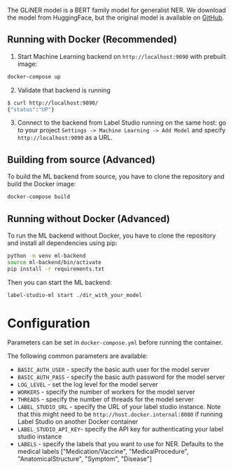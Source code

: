 The GLiNER model is a BERT family model for generalist NER. We download the model from HuggingFace, but the original
model is
available on [GitHub](https://github.com/urchade/GLiNER).


## Running with Docker (Recommended)

1. Start Machine Learning backend on `http://localhost:9090` with prebuilt image:

```bash
docker-compose up
```

2. Validate that backend is running

```bash
$ curl http://localhost:9090/
{"status":"UP"}
```

3. Connect to the backend from Label Studio running on the same host: go to your project `Settings -> Machine Learning -> Add Model` and specify `http://localhost:9090` as a URL.


## Building from source (Advanced)

To build the ML backend from source, you have to clone the repository and build the Docker image:

```bash
docker-compose build
```

## Running without Docker (Advanced)

To run the ML backend without Docker, you have to clone the repository and install all dependencies using pip:

```bash
python -m venv ml-backend
source ml-backend/bin/activate
pip install -r requirements.txt
```

Then you can start the ML backend:

```bash
label-studio-ml start ./dir_with_your_model
```

# Configuration
Parameters can be set in `docker-compose.yml` before running the container.


The following common parameters are available:
- `BASIC_AUTH_USER` - specify the basic auth user for the model server
- `BASIC_AUTH_PASS` - specify the basic auth password for the model server
- `LOG_LEVEL` - set the log level for the model server
- `WORKERS` - specify the number of workers for the model server
- `THREADS` - specify the number of threads for the model server
- `LABEL_STUDIO_URL` - specify the URL of your label studio instance. Note that this might need to be `http://host.docker.internal:8080` if running Label Studio on another Docker container 
- `LABEL_STUDIO_API_KEY`- specify the API key for authenticating your label studio instance 
- `LABELS` - specify the labels that you want to use for NER. Defaults to the medical labels ["Medication/Vaccine", "MedicalProcedure", "AnatomicalStructure", "Symptom", "Disease"]
